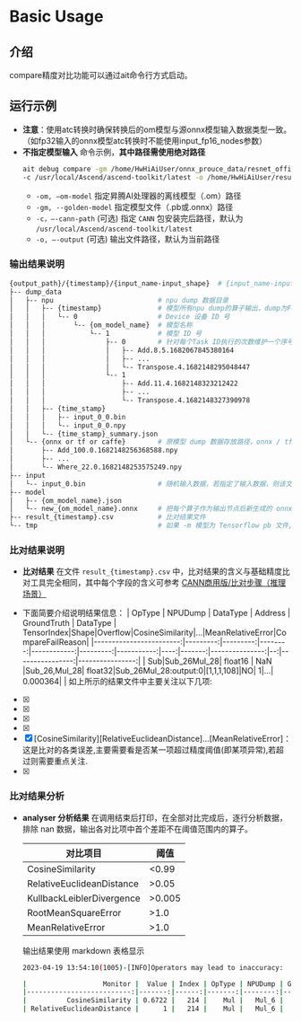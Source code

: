 # Basic Usage


## 介绍
compare精度对比功能可以通过ait命令行方式启动。


## 运行示例
- **注意**：使用atc转换时确保转换后的om模型与源onnx模型输入数据类型一致。（如fp32输入的onnx模型atc转换时不能使用input_fp16_nodes参数）
- **不指定模型输入** 命令示例，**其中路径需使用绝对路径**
  ```sh
  ait debug compare -gm /home/HwHiAiUser/onnx_prouce_data/resnet_offical.onnx -om /home/HwHiAiUser/onnx_prouce_data/model/resnet50.om \
  -c /usr/local/Ascend/ascend-toolkit/latest -o /home/HwHiAiUser/result/test
  ```
  - `-om, –om-model` 指定昇腾AI处理器的离线模型（.om）路径
  - `-gm, --golden-model` 指定模型文件（.pb或.onnx）路径
  - `-c，–-cann-path` (可选) 指定 `CANN` 包安装完后路径，默认为 `/usr/local/Ascend/ascend-toolkit/latest`
  - `-o, –-output` (可选) 输出文件路径，默认为当前路径


### 输出结果说明

```sh
{output_path}/{timestamp}/{input_name-input_shape}  # {input_name-input_shape} 用来区分动态shape时不同的模型实际输入，静态shape时没有该层
├-- dump_data
│   ├-- npu                          # npu dump 数据目录
│   │   ├-- {timestamp}              # 模型所有npu dump的算子输出，dump为False情况下没有该目录
│   │   │   └-- 0                    # Device 设备 ID 号
│   │   │       └-- {om_model_name}  # 模型名称
│   │   │           └-- 1            # 模型 ID 号
│   │   │               ├-- 0        # 针对每个Task ID执行的次数维护一个序号，从0开始计数，该Task每dump一次数据，序号递增1
│   │   │               │   ├-- Add.8.5.1682067845380164
│   │   │               │   ├-- ...
│   │   │               │   └-- Transpose.4.1682148295048447
│   │   │               └-- 1
│   │   │                   ├-- Add.11.4.1682148323212422
│   │   │                   ├-- ...
│   │   │                   └-- Transpose.4.1682148327390978
│   │   ├-- {time_stamp}
│   │   │   ├-- input_0_0.bin
│   │   │   └-- input_0_0.npy
│   │   └-- {time_stamp}_summary.json
│   └-- {onnx or tf or caffe}        # 原模型 dump 数据存放路径，onnx / tf / caffe 分别对应 ONNX / Tensorflow / Caffe 模型
│       ├-- Add_100.0.1682148256368588.npy
│       ├-- ...
│       └-- Where_22.0.1682148253575249.npy
├-- input
│   └-- input_0.bin                  # 随机输入数据，若指定了输入数据，则该文件不存在
├-- model
│   ├-- {om_model_name}.json
│   └-- new_{om_model_name}.onnx     # 把每个算子作为输出节点后新生成的 onnx 模型
├-- result_{timestamp}.csv           # 比对结果文件
└-- tmp                              # 如果 -m 模型为 Tensorflow pb 文件, tfdbg 相关的临时目录
```

### 比对结果说明
- **比对结果** 在文件 `result_{timestamp}.csv` 中，比对结果的含义与基础精度比对工具完全相同，其中每个字段的含义可参考 [CANN商用版/比对步骤（推理场景）](https://www.hiascend.com/document/detail/zh/canncommercial/60RC1/devtools/auxiliarydevtool/atlasaccuracy_16_0039.html)
* 下面简要介绍说明结果信息：
  |                  OpType |  NPUDump | DataType | Address | GroundTruth | DataType | TensorIndex|Shape|Overflow|CosineSimilarity|...|MeanRelativeError|CompareFailReason|
  |------------------------:|---------:|---------:|--------:|------------:|---------:|-----------:|----:|-------:|---------------:|--:|----------------:|----------------:|
  |                      Sub|Sub_26Mul_28| float16 |    NaN |Sub_26,Mul_28|   float32|Sub_26Mul_28:output:0|[1,1,1,108]|NO|      1|...|         0.000364|                 |
如上所示的结果文件中主要关注以下几项:
 - [x] [NPUDump]:这个对应om模型中的算子,由于融合规则,可能会对应多个GPU/CPU算子
 - [x] [DataType]:一共有两个,一个是NPU侧的数据类型,一个是CPU/GPU侧的数据类型,二者有所不同,可能会有精度损失问题.
 - [x] [GroundTruth]:om算子所对应的onnx模型算子
 - [x] [Overflow]:数据是否出现上下溢.
 - [x] [CosineSimilarity][RelativeEuclideanDistance]...[MeanRelativeError]：这是比对的各类误差,主要需要看是否某一项超过精度阈值(即某项异常),若超过则需要重点关注.
 - [x] [CompareFailReason]:比对失败原因,误差可能会因为除零非法或者不对应等原因造成无法计算,变为NaN值,会列出详细原因.
### 比对结果分析
- **analyser 分析结果** 在调用结束后打印，在全部对比完成后，逐行分析数据，排除 nan 数据，输出各对比项中首个差距不在阈值范围内的算子。

  | 对比项目                  | 阈值   |
  | ------------------------- | ------ |
  | CosineSimilarity          | <0.99  |
  | RelativeEuclideanDistance | >0.05  |
  | KullbackLeiblerDivergence | >0.005 |
  | RootMeanSquareError       | >1.0   |
  | MeanRelativeError         | >1.0   |

  输出结果使用 markdown 表格显示
  ```sh
  2023-04-19 13:54:10(1005)-[INFO]Operators may lead to inaccuracy:

  |                   Monitor |  Value | Index | OpType | NPUDump | GroundTruth |
  |--------------------------:|-------:|------:|-------:|--------:|------------:|
  |          CosineSimilarity | 0.6722 |   214 |    Mul |   Mul_6 |       Mul_6 |
  | RelativeEuclideanDistance |      1 |   214 |    Mul |   Mul_6 |       Mul_6 |
  ```
